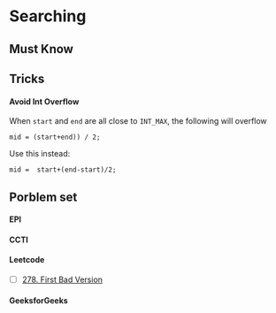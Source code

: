 # Searching

## Must Know

## Tricks
#### Avoid Int Overflow
When `start` and `end` are all close to `INT_MAX`, the following will overflow
```
mid = (start+end)) / 2;
```

Use this instead:
```
mid =  start+(end-start)/2;
```
## Porblem set
#### EPI

#### CCTI

#### Leetcode
- [ ] [278. First Bad Version](https://leetcode.com/problems/first-bad-version/discuss/)


#### GeeksforGeeks
